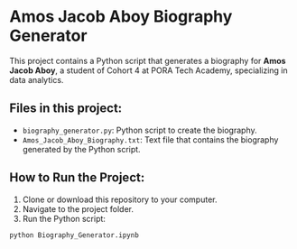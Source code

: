 # Amos Jacob Aboy Biography Generator

This project contains a Python script that generates a biography for **Amos Jacob Aboy**, a student of Cohort 4 at PORA Tech Academy, specializing in data analytics.

## Files in this project:
- `biography_generator.py`: Python script to create the biography.
- `Amos_Jacob_Aboy_Biography.txt`: Text file that contains the biography generated by the Python script.

## How to Run the Project:
1. Clone or download this repository to your computer.
2. Navigate to the project folder.
3. Run the Python script:

```bash
python Biography_Generator.ipynb
